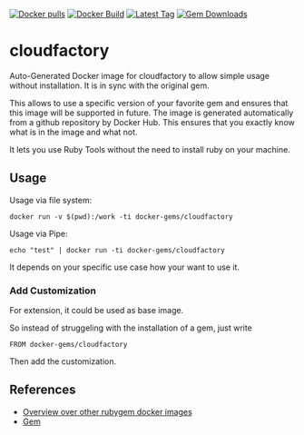 [![Docker pulls](https://img.shields.io/docker/pulls/rubygem/cloudfactory.svg)](https://hub.docker.com/r/rubygem/cloudfactory/)
[![Docker Build](https://img.shields.io/docker/automated/rubygem/cloudfactory.svg)](https://hub.docker.com/r/rubygem/cloudfactory/)
[![Latest Tag](https://img.shields.io/github/tag/docker-rubygem/cloudfactory.svg)](https://hub.docker.com/r/rubygem/cloudfactory/)
[![Gem Downloads](https://img.shields.io/gem/dt/cloudfactory.svg)](https://rubygems.org/gems/cloudfactory/)
# cloudfactory

Auto-Generated Docker image for cloudfactory to allow simple usage without installation.
It is in sync with the original gem.

This allows to use a specific version of your favorite gem and ensures that this image will be supported in future.
The image is generated automatically from a github repository by Docker Hub.
This ensures that you exactly know what is in the image and what not.

It lets you use Ruby Tools without the need to install ruby on your machine.

## Usage

Usage via file system:

`docker run -v $(pwd):/work -ti docker-gems/cloudfactory`

Usage via Pipe:

`echo "test" | docker run -ti docker-gems/cloudfactory`

It depends on your specific use case how your want to use it.

### Add Customization

For extension, it could be used as base image.

So instead of struggeling with the installation of a gem, just write

`FROM docker-gems/cloudfactory`

Then add the customization.

## References

 - [Overview over other rubygem docker images](https://github.com/thinkbot/docker-rubygem)
 - [Gem](https://rubygems.org/gems/cloudfactory/)
